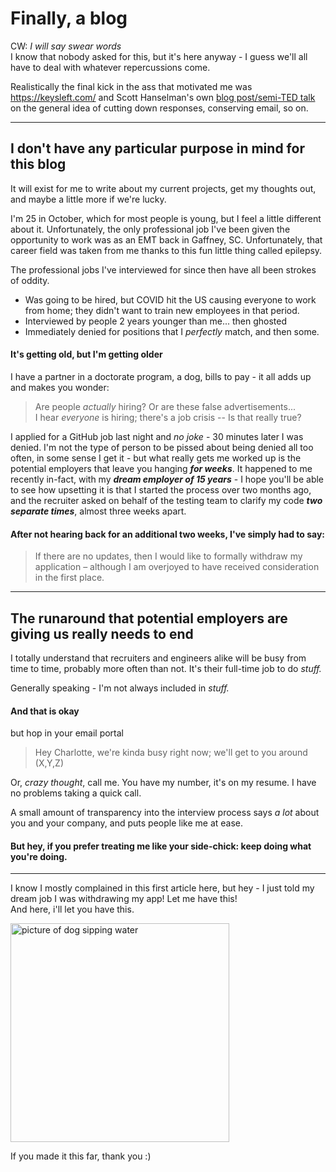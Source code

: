 # Finally, a blog
CW: *I will say swear words*
<br>I know that nobody asked for this, but it's here anyway - I guess we'll all have to deal with whatever repercussions
come.

Realistically the final kick in the ass that motivated me was https://keysleft.com/ and
Scott Hanselman's own <a href="https://www.hanselman.com/blog/its-not-what-you-read-its-what-you-ignore-video-of-scott-hanselmans-personal-productivity-tips">blog post/semi-TED talk</a>
on the general idea of cutting down responses, conserving email, so on. 

<hr>

## I don't have any particular purpose in mind for this blog

It will exist for me to write about my current projects, get my thoughts out, and maybe a little
more if we're lucky.

I'm 25 in October, which for most people is young, but I feel a little different about it. Unfortunately, 
the only professional job I've been given the opportunity to work was as an EMT back in Gaffney, SC. Unfortunately, that career field was taken from me
thanks to this fun little thing called epilepsy.

The professional jobs I've interviewed for since then have all been strokes of oddity.

- Was going to be hired, but COVID hit the US causing everyone
to work from home; they didn't want to train new employees in that period.
- Interviewed by people 2 years younger than me... then ghosted
- Immediately denied for positions that I *perfectly* match, and then some.
#### It's getting old, but I'm getting older
I have a partner in a doctorate program, a dog, bills to pay - it all adds up and makes you wonder:
>Are people *actually* hiring? Or are these false advertisements...<br>
> I hear *everyone* is hiring; there's a job crisis -- Is that really true?

I applied for a GitHub job last night and *no joke* - 30 minutes later I was denied.
I'm not the type of person to be pissed about being denied all too often, in some sense I get it - 
but what really gets me worked up is the potential employers that leave you hanging ***for weeks***.
It happened to me recently in-fact, with my ***dream employer of 15 years*** - I hope you'll be able to see how upsetting it is
that I started the process over two months ago, and the recruiter asked on behalf of the testing team to clarify my code ***two separate times***, almost three weeks apart.
#### After not hearing back for an additional two weeks, I've simply had to say:
> If there are no updates, then I would like to formally withdraw my application – although I am overjoyed to have received consideration in the first place.

<hr>

## The runaround that potential employers are giving us really needs to end
I totally understand that recruiters and engineers alike will be busy from time to time,
probably more often than not. It's their full-time job to do *stuff.*

Generally speaking - I'm not always included in *stuff.*
#### And that is okay
but hop in your email portal
> Hey Charlotte, we're kinda busy right now; we'll get to you around (X,Y,Z)

Or, *crazy thought*, call me. You have my number, it's on my resume. I have no problems taking a quick call.

A small amount of transparency into the interview process says *a lot* about you and your company, and puts people
like me at ease. 

#### But hey, if you prefer treating me like your side-chick: keep doing what you're doing.
<hr>

I know I mostly complained in this first article here, but hey - I just told my dream job I was withdrawing my app! Let me have this!
<br>And here, i'll let you have this.

<img src="https://user-images.githubusercontent.com/67248738/175339933-53d6d3b3-e3f6-4e04-a986-39529d6f5b25.jpg" alt="picture of dog sipping water" height="350" width="350"/>

If you made it this far, thank you :)



